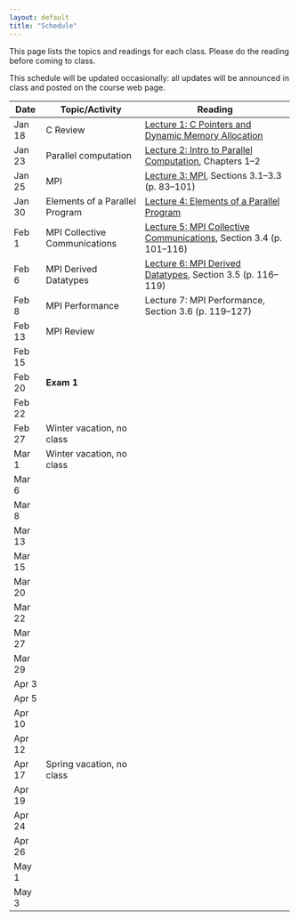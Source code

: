 ```yaml
---
layout: default
title: "Schedule"
---
```


This page lists the topics and readings for each class.  Please do the reading before coming to class.

This schedule will be updated occasionally: all updates will be announced in class and posted on the course web page.

Date | Topic/Activity | Reading
---- | -------------- | -------
Jan 18 | C Review | [Lecture 1: C Pointers and Dynamic Memory Allocation](lectures/lecture01.html)
Jan 23 | Parallel computation | [Lecture 2: Intro to Parallel Computation](lectures/lecture02.html), Chapters 1&ndash;2
Jan 25 | MPI | [Lecture 3: MPI](lectures/lecture03.html), Sections 3.1&ndash;3.3 (p. 83&ndash;101)
Jan 30 | Elements of a Parallel Program | [Lecture 4: Elements of a Parallel Program](lectures/lecture04.html)
Feb 1 | MPI Collective Communications | [Lecture 5: MPI Collective Communications](lectures/lecture05.html), Section 3.4 (p. 101&ndash;116)
Feb 6 | MPI Derived Datatypes | [Lecture 6: MPI Derived Datatypes](lectures/lecture06.html), Section 3.5 (p. 116&ndash;119)
Feb 8 | MPI Performance | Lecture 7: MPI Performance, Section 3.6 (p. 119&ndash;127)
Feb 13 | MPI Review
Feb 15 |
Feb 20 | **Exam 1**
Feb 22 |
Feb 27 | Winter vacation, no class
Mar 1 | Winter vacation, no class
Mar 6 |
Mar 8 |
Mar 13 |
Mar 15 |
Mar 20 |
Mar 22 |
Mar 27 |
Mar 29 |
Apr 3 |
Apr 5 |
Apr 10 |
Apr 12 |
Apr 17 | Spring vacation, no class
Apr 19 |
Apr 24 |
Apr 26 |
May 1 |
May 3 |

<!--
Jan 22 | C Review | [Lecture 1: C Pointers and Dynamic Memory Allocation](lectures/lecture01.html)
Jan 27 | Parallel computation | [Lecture 2: Intro to Parallel Computation](lectures/lecture02.html), Chapters 1&ndash;2
Jan 29 | MPI | [Lecture 3: MPI](lectures/lecture03.html), Sections 3.1&ndash;3.3 (p. 83&ndash;101)
Feb 3 | Elements of a Parallel Program | [Lecture 4: Elements of a Parallel Program](lectures/lecture04.html)
Feb 5 | 
Feb 10 | MPI Collective Communications | [Lecture 5: MPI Collective Communications](lectures/lecture05.html), Section 3.4 (p. 101&ndash;116)
Feb 12 | 
Feb 17 | MPI Derived Datatypes | [Lecture 6: MPI Derived Datatypes](lectures/lecture06.html), Section 3.5 (p. 116&ndash;119)
Feb 19 | MPI Performance | Lecture 7: MPI Performance, Section 3.6 (p. 119&ndash;127)
Feb 24 | MPI Review
Feb 26 | **Exam 1**
Mar 3 | Winter vacation, no class
Mar 5 | Winter vacation, no class
Mar 10 | Pthreads introduction | [Lecture 8: Introduction to pthreads](lectures/lecture08.html)
Mar 12 | Mutexes | [Lecture 9: Mutexes](lectures/lecture09.html), Sections 4.1&ndash;4.6
Mar 17 | Condition Variables | [Lecture 10: Condition Variables](lectures/lecture10.html), Sections 4.7&ndash;4.8
Mar 19 | Reader/writer locks, thread safety | [Lecture 11: Reader/Writer Locks](lectures/lecture11.html), Sections 4.9&ndash;4.11
Mar 24 | Java Threads, Synchronization | [Lecture 12: Java Threads, Synchronization](lectures/lecture12.html)
Mar 26 | Fork/Join Parallelism | [Lecture 13: Fork/Join Parallelism](lectures/lecture13.html), Doug Lea: [A Java Fork/Join Framework](http://gee.cs.oswego.edu/dl/papers/fj.pdf)
Mar 31 | Work day
Apr 7 | Lock-free data structures | [Lecture 14: Lock-free data structures](lectures/lecture14.html), Maged Michael and Michael Scott, [Simple, Fast, and Practical Non-Blocking and Blocking Concurrent Queue Algorithms](http://www.research.ibm.com/people/m/michael/podc-1996.pdf)
Apr 9 | Sockets | [Lecture 15: Socket programming in C](lectures/lecture15.html)
Apr 14 | Java Sockets | [Lecture 16: Socket programming in Java](lectures/lecture16.html)
Apr 16 | Work day |
Apr 21 | GPGPU Computation, CUDA | [Lecture 17: GPGPU Programming, CUDA](lectures/lecture17.html)
Apr 23 | GPGPU Computation | [Lecture 18: CUDA Threads](lectures/lecture18.html)
Apr 28 | Concurrency in Clojure | [Lecture 19: Concurrency in Clojure](lectures/lecture19.html) |
Apr 30 | **Exam 2** |
May 5 | Concurrency in Erlang | [Lecture 20: Concurrency in Erlang](lectures/lecture20.html) |
-->
